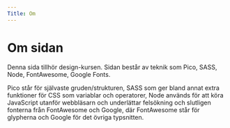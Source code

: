 ```yaml
---
Title: Om
---
```


Om sidan
=========

Denna sida tillhör design-kursen. Sidan består av teknik som Pico, SASS, Node, FontAwesome, Google Fonts.

Pico står för självaste gruden/strukturen,
SASS som ger bland annat extra funktioner för CSS som 
variablar och operatorer, Node används för att köra JavaScript utanför webbläsarn och underlättar felsökning och slutligen fonterna från FontAwesome och Google, där FontAwesome står för glypherna och Google för det övriga typsnitten.  

